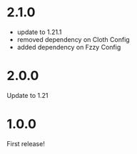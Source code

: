 # 2.1.0

- update to 1.21.1
- removed dependency on Cloth Config
- added dependency on Fzzy Config

# 2.0.0

Update to 1.21

# 1.0.0

First release!

#
